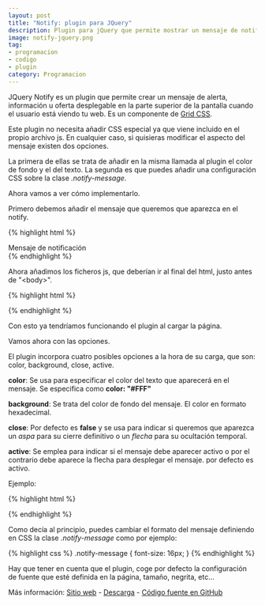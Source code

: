 ```yaml
---
layout: post
title: "Notify: plugin para JQuery"
description: Plugin para jQuery que permite mostrar un mensaje de notificación fijado a la ventana de la página.
image: notify-jquery.png
tag: 
- programacion
- codigo
- plugin
category: Programacion
---
```


JQuery Notify es un plugin que permite crear un mensaje de alerta, información u oferta desplegable en la parte superior de la pantalla cuando el usuario está viendo tu web. Es un componente de [Grid CSS][1].

Este plugin no necesita añadir CSS especial ya que viene incluido en el propio archivo js. En cualquier caso, si quisieras modificar el aspecto del mensaje existen dos opciones.

La primera de ellas se trata de añadir en la misma llamada al plugin el color de fondo y el del texto. La segunda es que puedes añadir una configuración CSS sobre la clase *.notify-message*.

Ahora vamos a ver cómo implementarlo.

Primero debemos añadir el mensaje que queremos que aparezca en el notify.

{% highlight html %}
<div id="anyIDtag">Mensaje de notificación</div>
{% endhighlight %}

Ahora añadimos los ficheros js, que deberían ir al final del html, justo antes de "&lt;body>".

{% highlight html %}
<script src="http://ajax.googleapis.com/ajax/libs/jquery/1.9.0/jquery.min.js"></script>
<script src="notify.jquery.min.js"></script>
<script>
	$(document).ready(function(){
		$('#anyIDtag').notify();
	});
</script>
{% endhighlight %}

Con esto ya tendríamos funcionando el plugin al cargar la página.

Vamos ahora con las opciones.

El plugin incorpora cuatro posibles opciones a la hora de su carga, que son: color, background, close, active.

**color**: Se usa para especificar el color del texto que aparecerá en el mensaje. Se especifica como **color: "#FFF"**

**background**: Se trata del color de fondo del mensaje. El color en formato hexadecimal.

**close**: Por defecto es **false** y se usa para indicar si queremos que aparezca un *aspa* para su cierre definitivo o un *flecha* para su ocultación temporal.

**active**: Se emplea para indicar si el mensaje debe aparecer activo o por el contrario debe aparece la flecha para desplegar el mensaje. por defecto es activo.

Ejemplo:

{% highlight html %}
<script>
	$(document).ready(function(){
		$('#anyIDtag').notify({ // Optional parameters. Default values.
			active: true, // Muestra el mensaje.
			close: true, // Muestra el aspa para cerrar.
			color: "#444", // Color de la fuente gris al 80%.
			background: "#FF9" // Color de fondo amarillo suave.
		});
	});
</script>
{% endhighlight %}

Como decía al principio, puedes cambiar el formato del mensaje definiendo en CSS la clase *.notify-message* como por ejemplo:

{% highlight css %}
.notify-message { font-size: 16px; }
{% endhighlight %}

Hay que tener en cuenta que el plugin, coge por defecto la configuración de fuente que esté definida en la página, tamaño, negrita, etc...

Más información: [Sitio web][2] - [Descarga][3] - [Código fuente en GitHub][4]

[1]: //www.gridcss.com
[2]: //notify.gridcss.com
[3]: //github.com/zeura/notify.jquery/tarball/master
[4]: //github.com/zeura/notify.jquery












